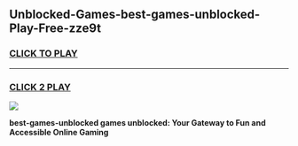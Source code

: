 
## Unblocked-Games-best-games-unblocked-Play-Free-zze9t
<h3>
<a href="https://premium76.site?title=best-games-unblocked&ref=23A">CLICK TO PLAY</a></h3>
<hr>

<h3>
<a href="https://premium76.site?title=best-games-unblocked&ref=23A">CLICK 2 PLAY</a>
  
</h3>

<a href="https://premium76.site?title=best-games-unblocked&ref=23A"><img src="https://clearcache.store/games.png"></a>


**best-games-unblocked games unblocked: Your Gateway to Fun and Accessible Online Gaming**
